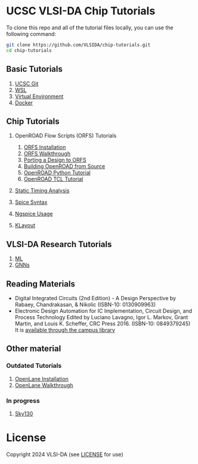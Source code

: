 # UCSC VLSI-DA Chip Tutorials

To clone this repo and all of the tutorial files locally, you can use the following command:

```bash
git clone https://github.com/VLSIDA/chip-tutorials.git
cd chip-tutorials
```

## Basic Tutorials

1. [UCSC Git](git.md)
1. [WSL](wsl.md)
1. [Virtual Environment](venv.md)
1. [Docker](docker.md)

## Chip Tutorials

1. OpenROAD Flow Scripts (ORFS) Tutorials
    1. [ORFS Installation](orfs-installation.md)
    1. [ORFS Walkthrough](orfs-walkthrough.md)
    1. [Porting a Design to ORFS](orfs-porting.md)
    1. [Building OpenROAD from Source](orfs-build.md)
    1. [OpenROAD Python Tutorial](ordb-python.md)
    1. [OpenROAD TCL Tutorial](ordb-tcl.md)

1. [Static Timing Analysis](sta.md)

1. [Spice Syntax](spice.md)

1. [Ngspice Usage](ngspice.md)

1. [KLayout](klayout.md)

## VLSI-DA Research Tutorials

1. [ML](ml.md)
1. [GNNs](gnn.md)

## Reading Materials

- Digital Integrated Circuits (2nd Edition) - A Design Perspective by Rabaey, Chandrakasan, & Nikolic (ISBN-10: 0130909963)
- Electronic Design Automation for IC Implementation, Circuit Design, and Process Technology Edited by Luciano Lavagno, Igor L. Markov, Grant Martin, and Louis K. Scheffer, CRC Press 2016. (ISBN-10: 0849379245) It is [available through the campus library](https://ucsc.primo.exlibrisgroup.com/permalink/01CDL_SCR_INST/gfkjds/informaworld_s10_1201_9781315215112_version2)

## Other material

### Outdated Tutorials

1. [OpenLane Installation](openlane-installation.md)
1. [OpenLane Walkthrough](openlane-walkthrough.md)

### In progress

1. [Sky130](sky130.md)
  
# License

Copyright 2024 VLSI-DA (see [LICENSE](LICENSE) for use)

